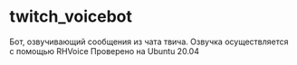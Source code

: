 # twitch_voicebot
Бот, озвучивающий сообщения из чата твича.
Озвучка осуществляется с помощью RHVoice
Проверено на Ubuntu 20.04